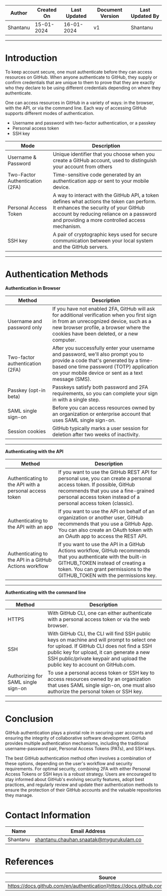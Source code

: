 | Author | Created On | Last Updated | Document Version | Last Updated By |
| ------ | ---------- | ------------ | ---------------- | --------------- |
| Shantanu | 15-01-2024 | 16-01-2024   |         v1     |     Shantanu    |
***

# Introduction
To keep account secure, one must authenticate before they can access resources on GitHub. When anyone authenticate to GitHub, they supply or confirm credentials that are unique to them to prove that they are exactly who they declare to be using different credentials depending on where they authenticate.

One can access  resources in GitHub in a variety of ways: in the browser, with the API, or via the command line. Each way of accessing GitHub supports different modes of authentication.

* Username and password with two-factor authentication, or a passkey
* Personal access token
* SSH key


| Mode |  Description  |
| ---- | ------------- |
| Username & Password | Unique identifier that you choose when you create a GitHub account, used to distinguish your account from others |
| Two-Factor Authentication (2FA) | Time-sensitive code generated by an authentication app or sent to your mobile device. |
| Personal Access Token  | A way to interact with the GitHub API, a token defines what actions the token can perform. It enhances the security of your GitHub account by reducing reliance on a password and providing a more controlled access mechanism. |
| SSH key | A pair of cryptographic keys used for secure communication between your local system and the GitHub servers. |


***

# Authentication Methods


**Authentication in Browser**

| Method | Description  |
| ---- | ------------- |
| Username and password only  | If you have not enabled 2FA, GitHub will ask for additional verification when you first sign in from an unrecognized device, such as a new browser profile, a browser where the cookies have been deleted, or a new computer. |
| Two-factor authentication (2FA) | After you successfully enter your username and password, we'll also prompt you to provide a code that's generated by a time-based one time password (TOTP) application on your mobile device or sent as a text message (SMS). |
| Passkey (opt-in beta) | Passkeys satisfy both password and 2FA requirements, so you can complete your sign in with a single step. |
| SAML single sign-on | Before you can access resources owned by an organization or enterprise account that uses SAML single sign-on. |
| Session cookies | GitHub typically marks a user session for deletion after two weeks of inactivity. |
***
**Authenticating with the API**

| Method | Description  |
| ---- | ------------- |
| Authenticating to the API with a personal access token | If you want to use the GitHub REST API for personal use, you can create a personal access token. If possible, GitHub recommends that you use a fine-grained personal access token instead of a personal access token (classic). |
| Authenticating to the API with an app | If you want to use the API on behalf of an organization or another user, GitHub recommends that you use a GitHub App. You can also create an OAuth token with an OAuth app to access the REST API. |
| Authenticating to the API in a GitHub Actions workflow | If you want to use the API in a GitHub Actions workflow, GitHub recommends that you authenticate with the built-in GITHUB_TOKEN instead of creating a token. You can grant permissions to the GITHUB_TOKEN with the permissions key. |
***

**Authenticating with the command line**

| Method | Description  |
| ---- | ------------- |
| HTTPS | With GitHub CLI, one can either authenticate with a personal access token or via the web browser. |
| SSH | With GitHub CLI, the CLI will find SSH public keys on machine and will prompt to select one for upload. If GitHub CLI does not find a SSH public key for upload, it can generate a new SSH public/private keypair and upload the public key to account on GitHub.com. |
| Authorizing for SAML single sign-on | To use a personal access token or SSH key to access resources owned by an organization that uses SAML single sign-on, one must also authorize the personal token or SSH key. |
***

# Conclusion

GitHub authentication plays a pivotal role in securing user accounts and ensuring the integrity of collaborative software development. GitHub provides multiple authentication mechanisms, including the traditional username-password pair, Personal Access Tokens (PATs), and SSH keys.

The best GitHub authentication method often involves a combination of these options, depending on the user's workflow and security requirements. For optimal security, combining 2FA with either Personal Access Tokens or SSH keys is a robust strategy. Users are encouraged to stay informed about GitHub's evolving security features, adopt best practices, and regularly review and update their authentication methods to ensure the protection of their GitHub accounts and the valuable repositories they manage.



# Contact Information
| Name | Email Address |
| ---- | ------------- |
| Shantanu  | shantanu.chauhan.snaatak@mygurukulam.co |
# References
| Source | Description  | 
| -------- | ------- | 
| https://docs.github.com/en/authentication)https://docs.github.com/en/authentication | Authentication |

